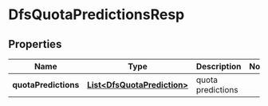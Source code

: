 # DfsQuotaPredictionsResp

## Properties
Name | Type | Description | Notes
------------ | ------------- | ------------- | -------------
**quotaPredictions** | [**List&lt;DfsQuotaPrediction&gt;**](DfsQuotaPrediction.md) | quota predictions | 

